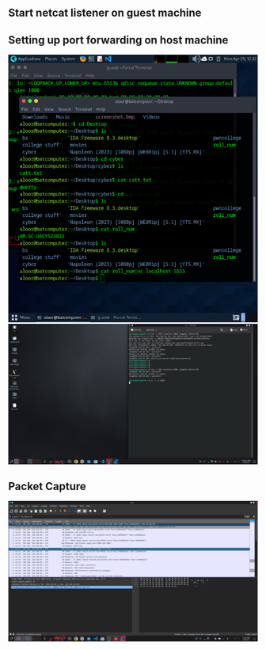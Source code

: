 ##  Start netcat listener on guest machine
## Setting up port forwarding on host machine


![](https://github.com/Jaifin-aloor/ecs-lab-4/blob/main/task%203/3.0.png)
![](https://github.com/Jaifin-aloor/ecs-lab-4/blob/main/task%203/3.3.png)
## Packet Capture
![](https://github.com/Jaifin-aloor/ecs-lab-4/blob/main/task%203/3.2.png)

